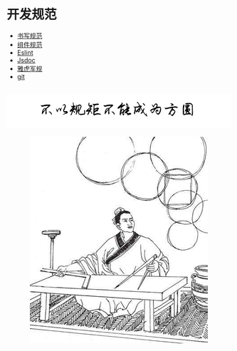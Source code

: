 # 开发规范
  
-   [书写规范](/standard/standard.md)
-   [组件规范](/standard/component.md)
-   [Eslint](/standard/eslint.md)
-   [Jsdoc](/standard/jsdoc.md)
-   [雅虎军规](/standard/yooha.md)
-   [git](/standard/git.md)

<br />
<img  src='./img/xygj.PNG' width="600" alt="logo">
<br />
<br />
<div align="center">
<img  src='./img/gj.jpeg' width="400" alt="logo" />
</div><br />
<br />
